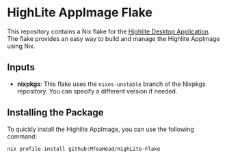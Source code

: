 
# HighLite AppImage Flake

This repository contains a Nix flake for the [Highlite Desktop Application](https://github.com/Highl1te/HighliteDesktop). The flake provides an easy way to build and manage the Highlite AppImage using Nix.


## Inputs

- **nixpkgs**: This flake uses the `nixos-unstable` branch of the Nixpkgs repository. You can specify a different version if needed.

## Installing the Package

To quickly install the Highlite AppImage, you can use the following command:

```bash
nix profile install github:MTeaHead/HighLite-Flake

